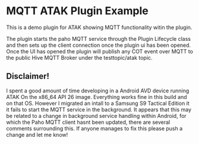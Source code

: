 # MQTT ATAK Plugin Example

This is a demo plugin for ATAK showing MQTT functionality witin the plugin.

The plugin starts the paho MQTT service through the Plugin Lifecycle class and then sets up the client connection once the plugin ui has been opened. Once the UI has opened the plugin will publish any COT event over MQTT to the public Hive MQTT Broker under the testtopic/atak topic. 

## Disclaimer!
I spent a good amount of time developing in a Android AVD device running ATAK On the x86_64 API 26 image. Everything works fine in this build and on that OS. However I migrated an intall to a Samsung S9 Tactical Edition it it fails to start the MQTT service in the background. It appears that this may be related to a change in background service handling within Android, for which the Paho MQTT client hasnt been updated, there are several comments surrounding this. If anyone manages to fix this please push a change and let me know!

